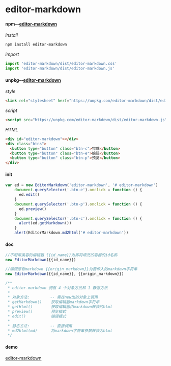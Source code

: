 # editor-markdown


#### npm--[editor-markdown](https://www.npmjs.com/package/editor-markdown) 
*install*
```bash
npm install editor-markdown
```

*import*
```javascript
import 'editor-markdown/dist/editor-markdown.css'
import 'editor-markdown/dist/editor-markdown.js'
```

#### unpkg--[editor-markdown](https://unpkg.com/editor-markdown/dist)

*style*
```html
<link rel="stylesheet" herf="https://unpkg.com/editor-markdown/dist/editor-markdown.css" />
```

*script*
```html
<script src="https://unpkg.com/editor-markdown/dist/editor-markdown.js"></script>
```


*HTML*
```html
<div id="editor-markdown"></div>
<div class="btns">
  <button type="button" class="btn-c">完成</button>
  <button type="button" class="btn-e">编辑</button>
  <button type="button" class="btn-p">预览</button>
</div>
```


#### init
```javascript
var ed = new EditorMarkdown('editor-markdown', '# editor-markdown')
    document.querySelector('.btn-e').onclick = function () {
      ed.edit()
    }
    document.querySelector('.btn-p').onclick = function () {
      ed.preview()
    }
    document.querySelector('.btn-c').onclick = function () {
      alert(ed.getMarkdown())
    }
    alert(EditorMarkdown.md2html('# editor-markdown'))
```

#### doc
```javascript
//不附带类容的编辑器 {{id_name}}为即将填充的容器的id名称
new EditorMarkdown({{id_name}})

//编辑原有markdown {{origin_markdown}}为要传入的markdown字符串
new EditorMarkdown({{id_name}}, {{origin_markdown}})

/**
 * editor-markdown 拥有 4 个对象方法和 1 静态方法
 * 
 * 对象方法:         -- 需在new出的对象上调用
 * getMarkdown()    获取编辑器markdown字符串
 * getHtml()        获取编辑器由markdown转换的html
 * preview()        预览模式
 * edit()           编辑模式
 * 
 * 静态方法:         -- 直接调用
 * md2html(md)      将markdown字符串参数转换为html
 */
```
#### demo
[editor-markdown](https://codepen.io/dasoncheng/pen/qjreEV)

